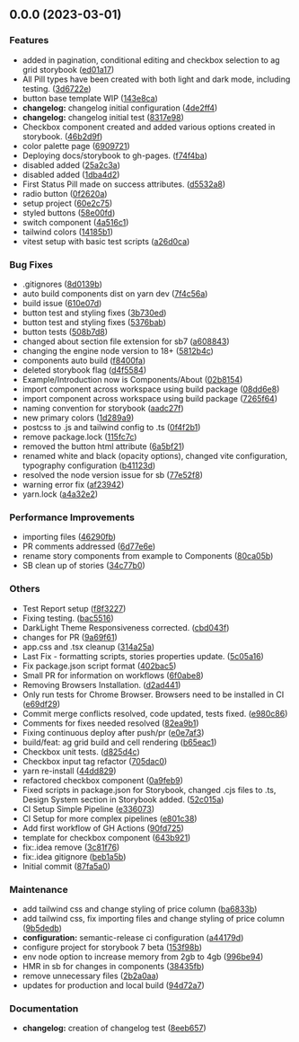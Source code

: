 ## 0.0.0 (2023-03-01)

### Features

- added in pagination, conditional editing and checkbox selection to ag grid storybook ([ed01a17](https://github.com/AdaptiveConsulting/early-careers-ui-kit-1/commit/ed01a17b1fddaaff81404e770d61a5680d9acd6d))
- All Pill types have been created with both light and dark mode, including testing. ([3d6722e](https://github.com/AdaptiveConsulting/early-careers-ui-kit-1/commit/3d6722eec3ead8f0a7b68ed8eee88d9b136c2b4f))
- button base template WIP ([143e8ca](https://github.com/AdaptiveConsulting/early-careers-ui-kit-1/commit/143e8caab648acdb8dde79856ed5be1d008291a5))
- **changelog:** changelog initial configuration ([4de2ff4](https://github.com/AdaptiveConsulting/early-careers-ui-kit-1/commit/4de2ff4abb17bf7ad883b46f7c9c695a2f8215db))
- **changelog:** changelog initial test ([8317e98](https://github.com/AdaptiveConsulting/early-careers-ui-kit-1/commit/8317e98f685ef66871f33f02b808881f48f06129))
- Checkbox component created and added various options created in storybook. ([46b2d9f](https://github.com/AdaptiveConsulting/early-careers-ui-kit-1/commit/46b2d9ffc92a64aff38fc4794612b349abfe2ce5))
- color palette page ([6909721](https://github.com/AdaptiveConsulting/early-careers-ui-kit-1/commit/6909721ca2199b8aa71dd5447bbba5369c26091b))
- Deploying docs/storybook to gh-pages. ([f74f4ba](https://github.com/AdaptiveConsulting/early-careers-ui-kit-1/commit/f74f4ba9d6335a1ebf279a2a71c5c0371c9deed8))
- disabled added ([25a2c3a](https://github.com/AdaptiveConsulting/early-careers-ui-kit-1/commit/25a2c3ac12e539beb941c733fe919b250d7c38f5))
- disabled added ([1dba4d2](https://github.com/AdaptiveConsulting/early-careers-ui-kit-1/commit/1dba4d296e6dba9ca1027afe7335c2b89a383f84))
- First Status Pill made on success attributes. ([d5532a8](https://github.com/AdaptiveConsulting/early-careers-ui-kit-1/commit/d5532a8fdb95724ce843059b4a18fa20537dc477))
- radio button ([0f2620a](https://github.com/AdaptiveConsulting/early-careers-ui-kit-1/commit/0f2620ae9c922f0bbeae7f94bbd219a5c695c445))
- setup project ([60e2c75](https://github.com/AdaptiveConsulting/early-careers-ui-kit-1/commit/60e2c755dffd88a541c78bc7ba7d154fba1732ea))
- styled buttons ([58e00fd](https://github.com/AdaptiveConsulting/early-careers-ui-kit-1/commit/58e00fdd92ed5ce085079ea321b0c64dd1f0cc01))
- switch component ([4a516c1](https://github.com/AdaptiveConsulting/early-careers-ui-kit-1/commit/4a516c1f834e11267f54616b86bf13e3e93f5eb5))
- tailwind colors ([14185b1](https://github.com/AdaptiveConsulting/early-careers-ui-kit-1/commit/14185b1bd1b1ed723409d3be80bd59a1a45e247a))
- vitest setup with basic test scripts ([a26d0ca](https://github.com/AdaptiveConsulting/early-careers-ui-kit-1/commit/a26d0ca93da30a5193a13207baa4508e2d58d343))

### Bug Fixes

- .gitignores ([8d0139b](https://github.com/AdaptiveConsulting/early-careers-ui-kit-1/commit/8d0139b7c3c2d64737aa5a31bd262ff24a69c7c9))
- auto build components dist on yarn dev ([7f4c56a](https://github.com/AdaptiveConsulting/early-careers-ui-kit-1/commit/7f4c56af71ae044a2300924590f313fcf0f9b7c7))
- build issue ([610e07d](https://github.com/AdaptiveConsulting/early-careers-ui-kit-1/commit/610e07d7f957544eaf505befe6763994124fcbf8))
- button test and styling fixes ([3b730ed](https://github.com/AdaptiveConsulting/early-careers-ui-kit-1/commit/3b730edfaebc9936297df84a3144f076fae6f808))
- button test and styling fixes ([5376bab](https://github.com/AdaptiveConsulting/early-careers-ui-kit-1/commit/5376bab51ec9ff5f86ce43f8ea00c36ec6d4ee40))
- button tests ([508b7d8](https://github.com/AdaptiveConsulting/early-careers-ui-kit-1/commit/508b7d88f1a64316bd9d0a55abf504e194c7e8f5))
- changed about section file extension for sb7 ([a608843](https://github.com/AdaptiveConsulting/early-careers-ui-kit-1/commit/a6088431ee83e095c95cffc73893d3855a5e7c32))
- changing the engine node version to 18+ ([5812b4c](https://github.com/AdaptiveConsulting/early-careers-ui-kit-1/commit/5812b4c30bb94d9883a4030ecf4c2141650f0f5c))
- components auto build ([f8400fa](https://github.com/AdaptiveConsulting/early-careers-ui-kit-1/commit/f8400fa5c64ed23ff5b8cc19fd54deb4663f09a7))
- deleted storybook flag ([d4f5584](https://github.com/AdaptiveConsulting/early-careers-ui-kit-1/commit/d4f55842d93f5a295bd846af0033696ffb6f799a))
- Example/Introduction now is Components/About ([02b8154](https://github.com/AdaptiveConsulting/early-careers-ui-kit-1/commit/02b8154afb1d3d83762d8e269946c1575f15a906))
- import component across workspace using build package ([08dd6e8](https://github.com/AdaptiveConsulting/early-careers-ui-kit-1/commit/08dd6e80255d13db30531ac3cf6e0df53894841d))
- import component across workspace using build package ([7265f64](https://github.com/AdaptiveConsulting/early-careers-ui-kit-1/commit/7265f640521023967b4e6cbbd01a34f6e323d737))
- naming convention for storybook ([aadc27f](https://github.com/AdaptiveConsulting/early-careers-ui-kit-1/commit/aadc27f295e378b8a751b5540996dc5473b0bf18))
- new primary colors ([1d289a9](https://github.com/AdaptiveConsulting/early-careers-ui-kit-1/commit/1d289a91568afe5bb698a3cdf005198f60cad009))
- postcss to .js and tailwind config to .ts ([0f4f2b1](https://github.com/AdaptiveConsulting/early-careers-ui-kit-1/commit/0f4f2b1879dfa5420d7c6f92d543e49a3516c815))
- remove package.lock ([115fc7c](https://github.com/AdaptiveConsulting/early-careers-ui-kit-1/commit/115fc7ce887dcaf6f870c48453320142ca678d52))
- removed the button html attribute ([6a5bf21](https://github.com/AdaptiveConsulting/early-careers-ui-kit-1/commit/6a5bf21b6b0ee9fc31e0bd8f8e8c225a1e83c683))
- renamed white and black (opacity options), changed vite configuration, typography configuration ([b41123d](https://github.com/AdaptiveConsulting/early-careers-ui-kit-1/commit/b41123ddc9002cc0e1cc96fdee9c2319962471f1))
- resolved the node version issue for sb ([77e52f8](https://github.com/AdaptiveConsulting/early-careers-ui-kit-1/commit/77e52f8b45dca41b2e402fb007c0fac5bdc6ee2f))
- warning error fix ([af23942](https://github.com/AdaptiveConsulting/early-careers-ui-kit-1/commit/af2394297fb4880e23d37584e5f437d8ea301430))
- yarn.lock ([a4a32e2](https://github.com/AdaptiveConsulting/early-careers-ui-kit-1/commit/a4a32e2ac1e3e7a03ad0965602c89602706c270f))

### Performance Improvements

- importing files ([46290fb](https://github.com/AdaptiveConsulting/early-careers-ui-kit-1/commit/46290fbbf380bd8a78f19da81855ebe2866a9a97))
- PR comments addressed ([6d77e6e](https://github.com/AdaptiveConsulting/early-careers-ui-kit-1/commit/6d77e6ee8aa74881528e273dd4c2c4786c8450be))
- rename story components from example to Components ([80ca05b](https://github.com/AdaptiveConsulting/early-careers-ui-kit-1/commit/80ca05b43c51cf51a2efc4146ec52168d7ce3041))
- SB clean up of stories ([34c77b0](https://github.com/AdaptiveConsulting/early-careers-ui-kit-1/commit/34c77b06009087f6e0f5a4c3572172c954051079))

### Others

- Test Report setup ([f8f3227](https://github.com/AdaptiveConsulting/early-careers-ui-kit-1/commit/f8f322774622fd18d8cafab65880548c97d5ad69))
- Fixing testing. ([bac5516](https://github.com/AdaptiveConsulting/early-careers-ui-kit-1/commit/bac5516fd993e69cfbf7dba8502e8a4af4ea25d5))
- DarkLight Theme Responsiveness corrected. ([cbd043f](https://github.com/AdaptiveConsulting/early-careers-ui-kit-1/commit/cbd043fb6827516ef58a67e1b1980e5260875dc7))
- changes for PR ([9a69f61](https://github.com/AdaptiveConsulting/early-careers-ui-kit-1/commit/9a69f61b87d23901ccbed1e5a50de3b677ebe26f))
- app.css and .tsx cleanup ([314a25a](https://github.com/AdaptiveConsulting/early-careers-ui-kit-1/commit/314a25aecfb3f7610c23f66e8b838db15a15af88))
- Last Fix - formatting scripts, stories properties update. ([5c05a16](https://github.com/AdaptiveConsulting/early-careers-ui-kit-1/commit/5c05a166cf8f8e8ad1f019132c2d3158aee934ed))
- Fix package.json script format ([402bac5](https://github.com/AdaptiveConsulting/early-careers-ui-kit-1/commit/402bac51af005cb57f552631bcaa440d63a2337c))
- Small PR for information on workflows ([6f0abe8](https://github.com/AdaptiveConsulting/early-careers-ui-kit-1/commit/6f0abe85bbe2087234a752477e44cff72bbfb12b))
- Removing Browsers Installation. ([d2ad441](https://github.com/AdaptiveConsulting/early-careers-ui-kit-1/commit/d2ad4412e4b90aa03f9fa4970be62c9a0849f30b))
- Only run tests for Chrome Browser. Browsers need to be installed in CI ([e69df29](https://github.com/AdaptiveConsulting/early-careers-ui-kit-1/commit/e69df291f8eabe8a29beca2f1f7d630c4c09e2ee))
- Commit merge conflicts resolved, code updated, tests fixed. ([e980c86](https://github.com/AdaptiveConsulting/early-careers-ui-kit-1/commit/e980c86cf7d3e4df5648d028e4b54f80b73788ae))
- Comments for fixes needed resolved ([82ea9b1](https://github.com/AdaptiveConsulting/early-careers-ui-kit-1/commit/82ea9b14e7a2a520bbeadc2789c21f6b25cb2d8f))
- Fixing continuous deploy after push/pr ([e0e7af3](https://github.com/AdaptiveConsulting/early-careers-ui-kit-1/commit/e0e7af35d9b2eda85dba092d3007442a7ec87fab))
- build/feat: ag grid build and cell rendering ([b65eac1](https://github.com/AdaptiveConsulting/early-careers-ui-kit-1/commit/b65eac11da9ffe00507530c84290173c3c6adcd5))
- Checkbox unit tests. ([d825d4c](https://github.com/AdaptiveConsulting/early-careers-ui-kit-1/commit/d825d4cda8dffbe528c124b1980700973d526fb0))
- Checkbox input tag refactor ([705dac0](https://github.com/AdaptiveConsulting/early-careers-ui-kit-1/commit/705dac0cc4cbb5b0d134b428a089d6a6b9bdae70))
- yarn re-install ([44dd829](https://github.com/AdaptiveConsulting/early-careers-ui-kit-1/commit/44dd829607fd422caf0686379c8f2a24a93eb487))
- refactored checkbox component ([0a9feb9](https://github.com/AdaptiveConsulting/early-careers-ui-kit-1/commit/0a9feb935c3ac4605bbb1c7416ed7bb50358fdfb))
- Fixed scripts in package.json for Storybook, changed .cjs files to .ts, Design System section in Storybook added. ([52c015a](https://github.com/AdaptiveConsulting/early-careers-ui-kit-1/commit/52c015ac0e1e00a20488a0bc0dc6340ab5f2d9dd))
- CI Setup Simple Pipeline ([e336073](https://github.com/AdaptiveConsulting/early-careers-ui-kit-1/commit/e3360737a121a100ad36a7308d8957847888b0a5))
- CI Setup for more complex pipelines ([e801c38](https://github.com/AdaptiveConsulting/early-careers-ui-kit-1/commit/e801c389755ae7ada1509100ca1bfacdd60051b5))
- Add first workflow of GH Actions ([90fd725](https://github.com/AdaptiveConsulting/early-careers-ui-kit-1/commit/90fd72521830ce9089ea9e48f3130e3f67b177f2))
- template for checkbox component ([643b921](https://github.com/AdaptiveConsulting/early-careers-ui-kit-1/commit/643b92179f05b413616b649e2f873c6c882dc57a))
- fix:.idea remove ([3c81f76](https://github.com/AdaptiveConsulting/early-careers-ui-kit-1/commit/3c81f76aa1fcc04ad69825bdcb6082203359da40))
- fix:.idea gitignore ([beb1a5b](https://github.com/AdaptiveConsulting/early-careers-ui-kit-1/commit/beb1a5b50cd22a18ef860dde35bf8710523b41b2))
- Initial commit ([87fa5a0](https://github.com/AdaptiveConsulting/early-careers-ui-kit-1/commit/87fa5a056235772e983841d455e87fd3c6c1a3ab))

### Maintenance

- add tailwind css and change styling of price column ([ba6833b](https://github.com/AdaptiveConsulting/early-careers-ui-kit-1/commit/ba6833b8b61298b84664adb3f6a207e4330ab7d6))
- add tailwind css, fix importing files and change styling of price column ([9b5dedb](https://github.com/AdaptiveConsulting/early-careers-ui-kit-1/commit/9b5dedb749ce511018a124308c618b3b77f17680))
- **configuration:** semantic-release ci configuration ([a44179d](https://github.com/AdaptiveConsulting/early-careers-ui-kit-1/commit/a44179d7921a78ef5ad7ed2d9851dc181906c2fc))
- configure project for storybook 7 beta ([153f98b](https://github.com/AdaptiveConsulting/early-careers-ui-kit-1/commit/153f98b87a71ab7590f098dfe9f64daf3eb9367d))
- env node option to increase memory from 2gb to 4gb ([996be94](https://github.com/AdaptiveConsulting/early-careers-ui-kit-1/commit/996be94a72ce1a140218d08a465fe690e10b9187))
- HMR in sb for changes in components ([38435fb](https://github.com/AdaptiveConsulting/early-careers-ui-kit-1/commit/38435fb4e655c56609d60c6a64a272e631282b9c))
- remove unnecessary files ([2b2a0aa](https://github.com/AdaptiveConsulting/early-careers-ui-kit-1/commit/2b2a0aac6da1b88f1b78f2d780c8aa938690a43e))
- updates for production and local build ([94d72a7](https://github.com/AdaptiveConsulting/early-careers-ui-kit-1/commit/94d72a7f9353b81cc3a94eeeda470e646c5e7aec))

### Documentation

- **changelog:** creation of changelog test ([8eeb657](https://github.com/AdaptiveConsulting/early-careers-ui-kit-1/commit/8eeb65715125a6202b0cbd5e8149c3c8d15a5afe))
